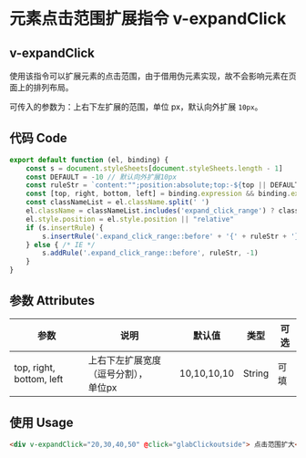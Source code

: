 # 元素点击范围扩展指令 v-expandClick

## v-expandClick
使用该指令可以扩展元素的点击范围，由于借用伪元素实现，故不会影响元素在页面上的排列布局。

可传入的参数为：上右下左扩展的范围，单位 px，默认向外扩展 `10px`。

## 代码 Code
```js
export default function (el, binding) {
    const s = document.styleSheets[document.styleSheets.length - 1]
    const DEFAULT = -10 // 默认向外扩展10px
    const ruleStr = `content:"";position:absolute;top:-${top || DEFAULT}px;bottom:-${bottom || DEFAULT}px;right:-${right || DEFAULT}px;left:-${left || DEFAULT}px;`
    const [top, right, bottom, left] = binding.expression && binding.expression.split(',') || []
    const classNameList = el.className.split(' ')
    el.className = classNameList.includes('expand_click_range') ? classNameList.join(' ') : [...classNameList, 'expand_click_range'].join(' ')
    el.style.position = el.style.position || "relative"
    if (s.insertRule) {
        s.insertRule('.expand_click_range::before' + '{' + ruleStr + '}', s.cssRules.length)
    } else { /* IE */
        s.addRule('.expand_click_range::before', ruleStr, -1)
    }
}
```
## 参数 Attributes
| 参数   | 说明   | 默认值 | 类型 | 可选 |
| -----   | ----   | --- | --- | --- |
| top, right, bottom, left | 上右下左扩展宽度（逗号分割），<br>单位px | 10,10,10,10 | String | 可填 |



## 使用 Usage
```html
<div v-expandClick="20,30,40,50" @click="glabClickoutside"> 点击范围扩大</div>
```